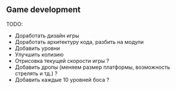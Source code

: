 ## Game development

TODO:
  - Доработать дизайн игры
  - Доработать архитектуру кода, разбить на модули
  - Добавить уровни
  - Улучшить колизию
  - Отрисовка текущей скорости игры ?
  - Добавить дропы (меняем размер платформы, возможность стрелять и тд.) ?
  - Добавить каждые 10 уровней боса ?
